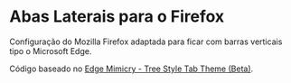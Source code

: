 # Abas Laterais para o Firefox
Configuração do Mozilla Firefox adaptada para ficar com barras verticais tipo o Microsoft Edge. 

Código baseado no [Edge Mimicry - Tree Style Tab Theme (Beta)](https://github.com/UnlimitedAvailableUsername/Edge-Mimicry-Tree-Style-Tab-For-Firefox/tree/main).


